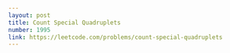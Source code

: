 ```yaml
---
layout: post
title: Count Special Quadruplets
number: 1995
link: https://leetcode.com/problems/count-special-quadruplets
---
```

